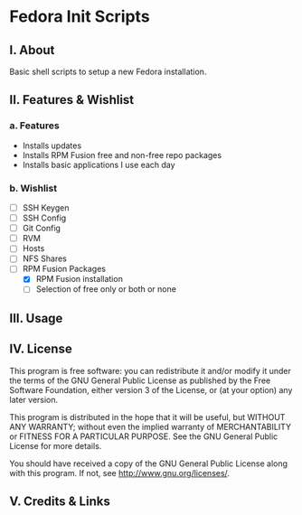 # Fedora Init Scripts

## I. About
Basic shell scripts to setup a new Fedora installation.

## II. Features & Wishlist

### a. Features

- Installs updates
- Installs RPM Fusion free and non-free repo packages
- Installs basic applications I use each day

### b. Wishlist

- [ ] SSH Keygen
- [ ] SSH Config
- [ ] Git Config
- [ ] RVM
- [ ] Hosts
- [ ] NFS Shares
- [ ] RPM Fusion Packages
  - [x] RPM Fusion installation
  - [ ] Selection of free only or both or none

## III. Usage

## IV. License
This program is free software: you can redistribute it and/or modify it under the terms of the GNU General Public License as published by the Free Software Foundation, either version 3 of the License, or (at your option) any later version.

This program is distributed in the hope that it will be useful, but WITHOUT ANY WARRANTY; without even the implied warranty of MERCHANTABILITY or FITNESS FOR A PARTICULAR PURPOSE.  See the GNU General Public License for more details.

You should have received a copy of the GNU General Public License along with this program.  If not, see <http://www.gnu.org/licenses/>.

## V. Credits & Links

